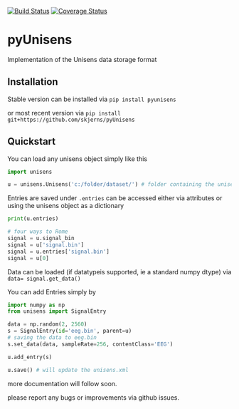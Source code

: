 [![Build Status](https://travis-ci.com/skjerns/pyUnisens.svg?branch=master)](https://travis-ci.com/skjerns/pyUnisens)  [![Coverage Status](https://coveralls.io/repos/github/skjerns/pyUnisens/badge.svg?branch=master)](https://coveralls.io/github/skjerns/pyUnisens?branch=master)

# pyUnisens
Implementation of the Unisens data storage format

## Installation
Stable version can be installed via `pip install pyunisens`

or most recent version via `pip install git+https://github.com/skjerns/pyUnisens`

## Quickstart

You can load any unisens object simply like this

```Python
import unisens

u = unisens.Unisens('c:/folder/dataset/') # folder containing the unisens.xml
```

Entries are saved under `.entries` can be accessed either via attributes or using the unisens object as a dictionary

```Python
print(u.entries)

# four ways to Rome
signal = u.signal_bin
signal = u['signal.bin']
signal = u.entries['signal.bin']
signal = u[0]
```

Data can be loaded (if datatypeis supported, ie a standard numpy dtype) via `data= signal.get_data()`

You can add Entries simply by

```Python
import numpy as np
from unisens import SignalEntry

data = np.random(2, 2560)
s = SignalEntry(id='eeg.bin', parent=u)
# saving the data to eeg.bin
s.set_data(data, sampleRate=256, contentClass='EEG')

u.add_entry(s)

u.save() # will update the unisens.xml
```

more documentation will follow soon.

please report any bugs or improvements via github issues.
